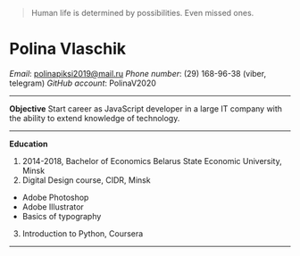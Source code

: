  > Human life is determined by possibilities. Even missed ones.

# Polina Vlaschik 
*Email*: polinapiksi2019@mail.ru
*Phone number*: (29) 168-96-38 (viber, telegram)
*GitHub account*: PolinaV2020
___
**Objective**
Start career as JavaScript developer in a large IT company with the ability to extend knowledge of technology. 
 ___
**Education**
1.	2014-2018, Bachelor of Economics
Belarus State Economic University, Minsk
2.	Digital Design course, CIDR, Minsk
- Adobe Photoshop
- Adobe Illustrator
- Basics of typography
3.	Introduction to Python, Coursera
___
